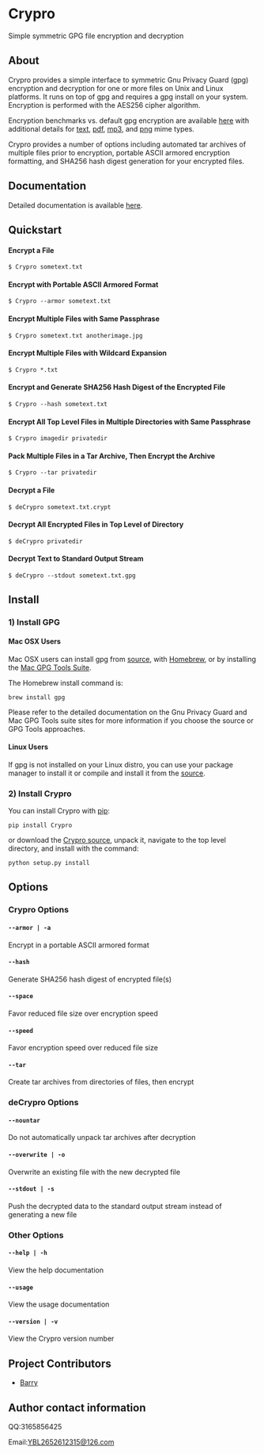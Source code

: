 # Crypro
Simple symmetric GPG file encryption and decryption

## About
Crypro provides a simple interface to symmetric Gnu Privacy Guard (gpg) encryption and decryption for one or more files on Unix and Linux platforms.  It runs on top of gpg and requires a gpg install on your system.  Encryption is performed with the AES256 cipher algorithm.

Encryption benchmarks vs. default gpg encryption are available [here](http://chrissimpkins.github.io/Crypro/benchmarks.html) with additional details for [text](http://chrissimpkins.github.io/Crypro/text-benchmarks.html), [pdf](http://chrissimpkins.github.io/Crypro/pdf-benchmarks.html), [mp3](http://chrissimpkins.github.io/Crypro/mp3-benchmarks.html), and [png](http://chrissimpkins.github.io/Crypro/png-benchmarks.html) mime types.

Crypro provides a number of options including automated tar archives of multiple files prior to encryption, portable ASCII armored encryption formatting, and SHA256 hash digest generation for your encrypted files.

## Documentation

Detailed documentation is available [here](http://chrissimpkins.github.io/Crypro/index.html).

## Quickstart

#### Encrypt a File
```
$ Crypro sometext.txt
```

#### Encrypt with Portable ASCII Armored Format
```
$ Crypro --armor sometext.txt
```

#### Encrypt Multiple Files with Same Passphrase
```
$ Crypro sometext.txt anotherimage.jpg
```

#### Encrypt Multiple Files with Wildcard Expansion
```
$ Crypro *.txt
```

#### Encrypt and Generate SHA256 Hash Digest of the Encrypted File
```
$ Crypro --hash sometext.txt
```

#### Encrypt All Top Level Files in Multiple Directories with Same Passphrase
```
$ Crypro imagedir privatedir
```

#### Pack Multiple Files in a Tar Archive, Then Encrypt the Archive
```
$ Crypro --tar privatedir
```

#### Decrypt a File
```
$ deCrypro sometext.txt.crypt
```

#### Decrypt All Encrypted Files in Top Level of Directory
```
$ deCrypro privatedir
```

#### Decrypt Text to Standard Output Stream
```
$ deCrypro --stdout sometext.txt.gpg
```


## Install

### 1) Install GPG

#### Mac OSX Users
Mac OSX users can install gpg from [source](https://www.gnupg.org/download/index.html), with [Homebrew](http://brew.sh/), or by installing the [Mac GPG Tools Suite](https://gpgtools.org/gpgsuite.html).

The Homebrew install command is:

```
brew install gpg
```

Please refer to the detailed documentation on the Gnu Privacy Guard and Mac GPG Tools suite sites for more information if you choose the source or GPG Tools approaches.

#### Linux Users
If gpg is not installed on your Linux distro, you can use your package manager to install it or compile and install it from the [source](https://www.gnupg.org/download/index.html).

### 2) Install Crypro
You can install Crypro with [pip](https://pypi.python.org/pypi/pip/):

```
pip install Crypro
```

or download the [Crypro source](https://github.com/chrissimpkins/Crypro/archive/master.zip), unpack it, navigate to the top level directory, and install with the command:

```
python setup.py install
```

## Options

### Crypro Options

#### `--armor | -a`

Encrypt in a portable ASCII armored format

#### `--hash`

Generate SHA256 hash digest of encrypted file(s)

#### `--space`

Favor reduced file size over encryption speed

#### `--speed`

Favor encryption speed over reduced file size

#### `--tar`

Create tar archives from directories of files, then encrypt

### deCrypro Options

#### `--nountar`

Do not automatically unpack tar archives after decryption

#### `--overwrite | -o`

Overwrite an existing file with the new decrypted file

#### `--stdout | -s`

Push the decrypted data to the standard output stream instead of generating a new file

### Other Options

#### `--help | -h`

View the help documentation

#### `--usage`

View the usage documentation

#### `--version | -v`

View the Crypro version number

## Project Contributors

- [Barry](https://github.com/BarryYBL) 

## Author contact information
 QQ:3165856425
 
 Email:YBL2652612315@126.com
